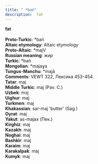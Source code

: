 ```yaml
---
title: " *bań"
description:  fat
---
```

<strong> fat</strong><br><br>
<strong>Proto-Turkic</strong>:  *bań<br>
<strong>Altaic etymology</strong>:  Altaic etymology<br>
<strong> Proto-Altaic</strong>:  *majV<br>
<strong>Russian meaning</strong>:  жир<br>
<strong>Turkic</strong>:  *bań<br>
<strong>Mongolian</strong>:  *majaɣa<br>
<strong>Tungus-Manchu</strong>:  *majā<br>
<strong>Comments</strong>:  VEWT 322, Лексика 453-454.<br>
<strong>Tatar</strong>:  maj<br>
<strong>Middle Turkic</strong>:  maj (Pav. C.)<br>
<strong>Uzbek</strong>:  mɔj<br>
<strong>Uighur</strong>:  maj<br>
<strong>Turkmen</strong>:  maj<br>
<strong>Khakassian</strong>:  sar-maj 'butter' (Sag.)<br>
<strong>Oyrat</strong>:  maj<br>
<strong>Yakut</strong>:  as-maj̃ax (Пек.)<br>
<strong>Kirghiz</strong>:  maj<br>
<strong>Kazakh</strong>:  maj<br>
<strong>Noghai</strong>:  maj<br>
<strong>Bashkir</strong>:  maj<br>
<strong>Karaim</strong>:  maj<br>
<strong>Karakalpak</strong>:  maj<br>
<strong>Kumyk</strong>:  maj<br>


